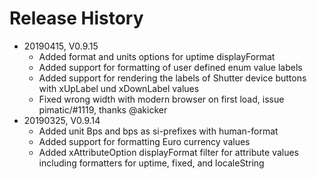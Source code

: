 # Release History

* 20190415, V0.9.15
    * Added format and units options for uptime displayFormat
    * Added support for formatting of user defined enum value labels 
    * Added support for rendering the labels of Shutter device buttons with xUpLabel und xDownLabel values
    * Fixed wrong width with modern browser on first load, issue pimatic/#1119, thanks @akicker 
* 20190325, V0.9.14
    * Added unit Bps and bps as si-prefixes with human-format
    * Added support for formatting Euro currency values
    * Added xAttributeOption displayFormat filter for attribute 
      values including formatters for uptime, fixed, and localeString